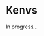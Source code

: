 <meta sectionIndex="7">
<meta url="https://github.com/johnlindquist/kit/discussions/804">
<meta id="D_kwDOEu7MBc4AP9Ta">
<meta title="Kenvs">
<meta section="Advanced">
<meta i="0">    
<meta path="docs/kenvs">    

# Kenvs  

In progress...